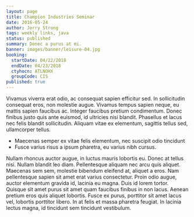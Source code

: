 ```yaml
---
layout: page
title: Champion Industries Seminar
date: 2016-05-24
author: Jerry Strong
tags: weekly links, java
status: published
summary: Donec a purus at mi.
banner: images/banner/leisure-04.jpg
booking:
  startDate: 04/22/2018
  endDate: 04/23/2018
  ctyhocn: ATLNOHX
  groupCode: CIS
published: true
---
```

Vivamus viverra erat odio, ac consequat sapien efficitur sed. In sollicitudin consequat eros, non molestie augue. Vivamus tempus sapien neque, eu mattis sapien faucibus ac. Integer faucibus pretium condimentum. Donec finibus justo quis ante euismod, id ultricies nisi blandit. Phasellus et lacus nec felis blandit sollicitudin. Aliquam vitae ex elementum, sagittis tellus sed, ullamcorper tellus.

* Maecenas semper ex vitae felis elementum, nec suscipit odio tincidunt
* Fusce varius risus a ipsum pharetra, eu varius nibh cursus.

Nullam rhoncus auctor augue, in luctus mauris lobortis eu. Donec at tellus nisi. Nullam blandit leo diam. Pellentesque aliquam nec arcu quis aliquet. Maecenas sem sem, molestie bibendum eleifend at, aliquet a eros. Nam pellentesque sapien sit amet erat varius consectetur. Proin odio augue, auctor elementum gravida id, lacinia eu magna. Duis id lorem tortor. Quisque sit amet purus sit amet quam faucibus finibus in non lacus. Aenean pretium eros quis aliquet lobortis. Fusce ex purus, porttitor sit amet lacus vel, lobortis porttitor libero. In at felis et massa pharetra feugiat. In lacinia lectus magna, id tincidunt sem tincidunt vestibulum.
